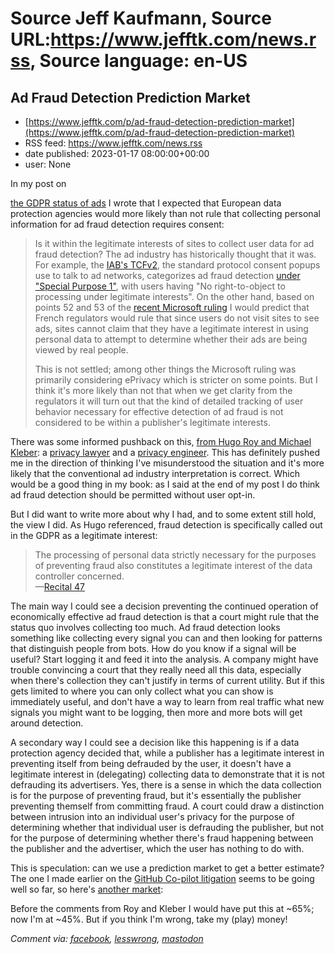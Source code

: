 # Source Jeff Kaufmann, Source URL:https://www.jefftk.com/news.rss, Source language: en-US

## Ad Fraud Detection Prediction Market
 - [https://www.jefftk.com/p/ad-fraud-detection-prediction-market](https://www.jefftk.com/p/ad-fraud-detection-prediction-market)
 - RSS feed: https://www.jefftk.com/news.rss
 - date published: 2023-01-17 08:00:00+00:00
 - user: None

<p><span>

In my post on </span>

<a href="https://www.jefftk.com/p/can-ads-be-gdpr-compliant">the GDPR status
of ads</a> I wrote that I expected that European data protection
agencies would more likely than not rule that collecting personal
information for ad fraud detection requires consent:



<p>

</p>

<blockquote>
Is it within the legitimate interests of sites to collect user data
for ad fraud detection?  The ad industry has historically thought that
it was. For example, the <a href="https://iabeurope.eu/tcf-2-0/">IAB's
TCFv2</a>, the standard protocol consent popups use to talk to ad
networks, categorizes ad fraud detection <a href="https://iabeurope.eu/iab-europe-transparency-consent-framework-policies/">under
"Special Purpose 1"</a>, with users having "No right-to-object to
processing under legitimate interests". On the other hand, based on
points 52 and 53 of the <a href="https://www.legifrance.gouv.fr/cnil/id/CNILTEXT000046768989">recent
Microsoft ruling</a> I would predict that French regulators would rule
that since users do not visit sites to see ads, sites cannot claim
that they have a legitimate interest in using personal data to attempt
to determine whether their ads are being viewed by real people.

<p>

This is not settled; among other things the Microsoft ruling was
primarily considering ePrivacy which is stricter on some points. But I
think it's more likely than not that when we get clarity from the
regulators it will turn out that the kind of detailed tracking of user
behavior necessary for effective detection of ad fraud is not
considered to be within a publisher's legitimate interests.
</p>
</blockquote>



<p>

There was some informed pushback on this, <a href="https://mastodon.mit.edu/@hugo@mastodon.xyz/109652754082599760">from
Hugo
Roy and Michael Kleber</a>: a <a href="https://hroy.eu/">privacy
lawyer</a> and a <a href="https://mastodon.mit.edu/@Log3overLog2@mathstodon.xyz">privacy
engineer</a>.  This has definitely pushed me in the direction of
thinking I've misunderstood the situation and it's more likely that
the conventional ad industry interpretation is correct.  Which would
be a good thing in my book: as I said at the end of my post I do think
ad fraud detection should be permitted without user opt-in.

</p>

<p>

But I did want to write more about why I had, and to some extent still
hold, the view I did.  As Hugo referenced, fraud detection is
specifically called out in the GDPR as a legitimate interest:

</p>

<p>

</p>

<blockquote>
The processing of personal data strictly necessary for the purposes of
preventing fraud also constitutes a legitimate interest of the data
controller concerned.
<br />
&#8212;<a href="https://www.privacy-regulation.eu/en/recital-47-GDPR.htm">Recital 47</a>
</blockquote>



<p>

The main way I could see a decision preventing the continued operation
of economically effective ad fraud detection is that a court might
rule that the status quo involves collecting too much. Ad fraud
detection looks something like collecting every signal you can and
then looking for patterns that distinguish people from bots.  How do
you know if a signal will be useful?  Start logging it and feed it
into the analysis.  A company might have trouble convincing a court
that they really need all this data, especially when there's
collection they can't justify in terms of current utility.  But if
this gets limited to where you can only collect what you can show is
immediately useful, and don't have a way to learn from real traffic
what new signals you might want to be logging, then more and more bots
will get around detection.

</p>

<p>

A secondary way I could see a decision like this happening is if a
data protection agency decided that, while a publisher has a
legitimate interest in preventing itself from being defrauded by the
user, it doesn't have a legitimate interest in (delegating) collecting
data to demonstrate that it is not defrauding its advertisers.  Yes,
there is a sense in which the data collection is for the purpose of
preventing fraud, but it's essentially the publisher preventing
themself from committing fraud. A court could draw a distinction
between intrusion into an individual user's privacy for the purpose of
determining whether that individual user is defrauding the publisher,
but not for the purpose of determining whether there's fraud happening
between the publisher and the advertiser, which the user has nothing
to do with.

</p>

<p>

This is speculation: can we use a prediction market to get a better
estimate?  The one I made earlier on the <a href="https://manifold.markets/JeffKaufman/will-the-github-copilot-litigation">GitHub
Co-pilot litigation</a> seems to be going well so far, so here's <a href="https://manifold.markets/JeffKaufman/does-the-gdpr-ban-ad-fraud-detectio">another
market</a>:

</p>

<p>



</p>

<p>

Before the comments from Roy and Kleber I would have put this at ~65%;
now I'm at ~45%.  But if you think I'm wrong, take my (play) money!

  </p>

<p><i>Comment via: <a href="https://www.facebook.com/jefftk/posts/pfbid02w9RNnFAv5XS1KKobdSJBpAuA46wDv9VHFwsWCyEcBFLHJrVCAncGESDgukNvkUwal">facebook</a>, <a href="https://lesswrong.com/posts/mvFBxbhfXcdkXRNAP">lesswrong</a>, <a href="https://mastodon.mit.edu/@jefftk/109705887759211573">mastodon</a></i></p>
